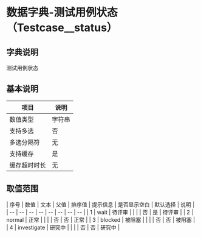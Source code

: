 # 数据字典-测试用例状态（Testcase__status）
## 字典说明
测试用例状态

## 基本说明
| 项目 | 说明 |
| -- | -- |
| 数值类型 | 字符串 |
| 支持多选 | 否 |
| 多选分隔符 | 无 |
| 支持缓存 | 是 |
| 缓存超时时长 | 无 |

## 取值范围
| 序号 | 数值 | 文本 | 父值 | 排序值 | 提示信息 | 是否显示空白 | 默认选择 | 说明 |
| -- | -- | -- | -- | -- | -- | -- | -- |
| 1 | wait | 待评审 |  |  |  | 否 | 是 | 待评审 |
| 2 | normal | 正常 |  |  |  | 否 | 否 | 正常 |
| 3 | blocked | 被阻塞 |  |  |  | 否 | 否 | 被阻塞 |
| 4 | investigate | 研究中 |  |  |  | 否 | 否 | 研究中 |

